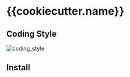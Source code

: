 # {{cookiecutter.name}}

## Coding Style

![coding_style](https://img.shields.io/badge/code%20style-black-000000.svg)

## Install
